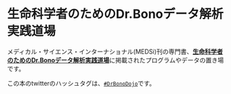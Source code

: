 # 生命科学者のためのDr.Bonoデータ解析実践道場

メディカル・サイエンス・インターナショナル(MEDSi)刊の専門書、[**生命科学者のためのDr.Bonoデータ解析実践道場**](https://amzn.to/30GaPLW)に掲載されたプログラムやデータの置き場です。

この本のtwitterのハッシュタグは、[`#DrBonoDojo`](https://twitter.com/search?q=%23DrBonoDojo&src=typed_query&f=live)です。
